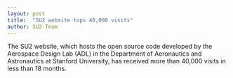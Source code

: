 ```yaml
---
layout: post
title:  "SU2 website tops 40,000 visits"
author: SU2 Team
---
```


The SU2 website, which hosts the open source code
developed by the Aerospace Design Lab (ADL) in the
Department of Aeronautics and Astronautics at
Stanford University, has received more than 40,000
visits in less than 18 months.
